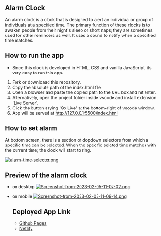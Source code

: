 ## Alarm CLock

An alarm clock is a clock that is designed to alert an individual or group of individuals at a specified time. The primary function of these clocks is to awaken people from their night's sleep or short naps; they are sometimes used for other reminders as well. It uses a sound to notify when a specified time matches.

## How to run the app

- Since this clock is developed in HTML, CSS and vanilla JavaScript, its very easy to run this app.

1. Fork or downloaad this repository.
2. Copy the absolute path of the index.html file
3. Open a browser and paste the copied path to the URL box and hit enter.
4. Alternatively, open the project folder inside vscode and install extension 'Live Server'.
5. Click the button saying 'Go Live' at the bottom-right of vscode window.
6. App will be served at http://127.0.0.1:5500/index.html

## How to set alarm

At bottom screen, there is a section of dopdown selectors from which a specific time can be selected. When the specific seleted time matches with the current time; the clock will start to ring.

[![alarm-time-selector.png](https://i.postimg.cc/nzByRxN4/alarm-time-selector.png)](https://postimg.cc/R6CphkSh)

## Preview of the alarm clock

- on desktop
  [![Screenshot-from-2023-02-05-11-07-02.png](https://i.postimg.cc/Y02d6w7q/Screenshot-from-2023-02-05-11-07-02.png)](https://postimg.cc/ZBgPm201)

- on mobile
  [![Screenshot-from-2023-02-05-11-09-14.png](https://i.postimg.cc/yYtTdRDN/Screenshot-from-2023-02-05-11-09-14.png)](https://postimg.cc/7f1ztfMv)

  ## Deployed App Link

  - <a href="https://sumitkcs.github.io/analog-clock/" target="_top"> Github Pages </a>
  - <a href="https://clock-sumit.netlify.app/" target="_top">Netlify</a>
